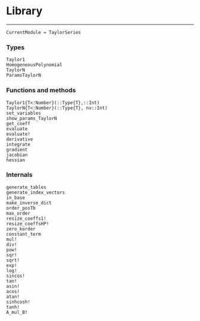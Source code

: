 # Library

---

```@meta
CurrentModule = TaylorSeries
```


### Types

```@docs
Taylor1
HomogeneousPolynomial
TaylorN
ParamsTaylorN
```

### Functions and methods

```@docs
Taylor1{T<:Number}(::Type{T},::Int)
TaylorN{T<:Number}(::Type{T}, nv::Int)
set_variables
show_params_TaylorN
get_coeff
evaluate
evaluate!
derivative
integrate
gradient
jacobian
hessian
```

### Internals

```@docs
generate_tables
generate_index_vectors
in_base
make_inverse_dict
order_posTb
max_order
resize_coeffs1!
resize_coeffsHP!
zero_korder
constant_term
mul!
div!
pow!
sqr!
sqrt!
exp!
log!
sincos!
tan!
asin!
acos!
atan!
sinhcosh!
tanh!
A_mul_B!
```
